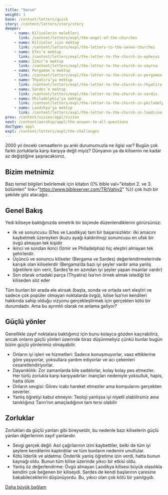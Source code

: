 ```yaml
---
title: "Sorun"
weight: 1
base: /content/letters/quick
story: /content/letters/story/story
deeper:
    - name: Kiliselerin melekleri
      link: /content/letters/expl/the-angel-of-the-churches
    - name: Kiliseler için mektup
      link: /content/letters/expl/the-letters-to-the-seven-churches
    - name: Efes’e mektup
      link: /content/letters/expl/the-letter-to-the-church-in-ephesus
    - name: İzmir’e mektup
      link: /content/letters/expl/the-letter-to-the-church-in-smyrna
    - name: Pergamon’a mektup
      link: /content/letters/expl/the-letter-to-the-church-in-pergamon
    - name: Thyatira’ya mektup
      link: /content/letters/expl/the-letter-to-the-church-in-thyatira
    - name: Sardes’e mektup
      link: /content/letters/expl/the-letter-to-the-church-in-sardis
    - name: Philadelphia’ya mektup
      link: /content/letters/expl/the-letter-to-the-church-in-philadelphia
    - name: Laodikya’ya mektup
      link: /content/letters/expl/the-letter-to-the-church-in-laodicea
prev: /content/vision/appl/vision
next: /content/worship/appl/the-answer-to-all-questions
docType: appl
expl: /content/letters/expl/the-challenges
---
```


2000 yıl önceki cemaatlerin şu anki durumumuzla ne ilgisi var? Bugün çok farklı zorluklarla karşı karşıya değil miyiz? Dünyanın ya da kilisenin ne kadar az değiştiğine şaşıracaksınız.

## Bizim metnimiz

<a name="7aff"></a>
Bazı temel bilgileri belirlemek için kitabın {{% bible val="kitabın 2. ve 3. bölümleri" link="https://www.bibleserver.com/TR/Vahiy2" %}} çok hızlı bir şekilde göz atacağız.

## Genel Bakış

<a name="dfec"></a>
Yedi kiliseye baktığınızda simetrik bir biçimde düzenlendiklerini görürsünüz:

- ilk ve sonuncusu (Efes ve Laodikya) tam bir başarısızlıktır: ilki amacını kaybetmek üzereyken (kuzu ayağı kaldırılmış) sonuncusu en ufak bir övgü almayan tek kişidir
- ikinci ve sondan ikinci (İzmir ve Philadelphia) hiç eleştiri almayan tek şehirlerdir.
- Üçüncü ve sonuncu kiliseler (Bergama ve Sardes) değerlendirmelerinde karışık olan kiliselerdir (Bergama’da bazı iyi şeyler vardır ama yanlış öğretilere izin verir, Sardes’te en azından iyi şeyler yapan insanlar vardır)
- Son olarak ortadaki parça (Thyatira) İsa’nın örnek almak istediği bir kiliseden söz eder

Tüm bunları bir arada ele alırsak (başta, sonda ve ortada sert eleştiri ve sadece çok popüler olmayan noktalarda övgü), kilise İsa’nın kendileri hakkında sahip olduğu vizyonu gerçekleştirmek için gerçekten kötü bir durumdadır. Ama bu ayrıntılı olarak ne anlama geliyor?

## Güçlü yönler

<a name="9deb"></a>
Genellikle zayıf noktalara baktığımız için bunu kolayca gözden kaçırabiliriz, ancak onların güçlü yönleri üzerinde biraz düşünmeliyiz çünkü bunlar bugün bizim güçlü yönlerimiz olmayabilir.

- Onların iyi işleri ve hizmetleri: Sadece konuşmuyorlar, vaaz ettiklerine göre yaşıyorlar, yoksullara yardım ediyorlar ve acı çekenleri cesaretlendiriyorlar.
- Dayanıklılık: Zor zamanlarda bile sadıktırlar, kolay kolay pes etmezler. Her türlü zorlukla karşı karşıyadırlar: inançları nedeniyle yoksulluk, hapis, hatta ölüm
- Onların sevgisi: Görev icabı hareket etmezler ama komşularını gerçekten severler.
- Yanlış öğretiyi kabul etmeyin: Teoloji yanlışsa iyi niyetli olabilirsiniz ama tanıklığınız Tanrı’nın amaçladığının tam tersi olabilir

## Zorluklar

<a name="a25d"></a>
Zorlukları da güçlü yanları gibi bireyseldir, bu nedenle bazı kiliselerin güçlü yanları diğerlerinin zayıf yanlarıdır.

- Sevgi gerçek değil: Asıl çağrılarının izini kaybettiler, belki de tüm iyi şeylere kendilerini kaptırdılar ve tüm bunların nedenini unuttular.
- Kötü liderlik ve aldatma: Önderlik yanlış öğretime izin verdi, hatta bunun kaynağı oldu. Bunun tüm kilise üzerinde yıkıcı bir etkisi oldu.
- Yanlış öz değerlendirme: Övgü almayan Laodikya kilisesi büyük olasılıkla kendini çok beğenen bir kiliseydi. Sardes de kendi başlarının çaresine bakabileceklerini düşünüyordu. Bu, yıkıcı olan çok kötü bir yanılgıydı.

[Daha büyük bağlam](/gen/index/appl/the-book-of-revelation)
